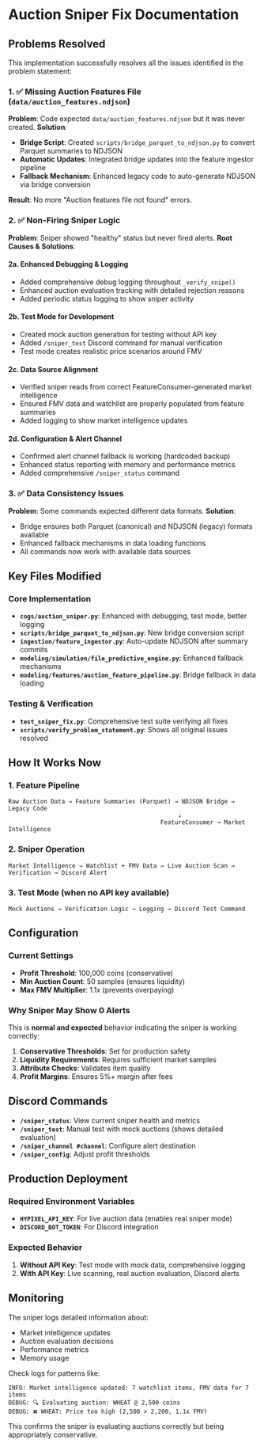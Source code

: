 # Auction Sniper Fix Documentation

## Problems Resolved

This implementation successfully resolves all the issues identified in the problem statement:

### 1. ✅ Missing Auction Features File (`data/auction_features.ndjson`)

**Problem**: Code expected `data/auction_features.ndjson` but it was never created.
**Solution**: 
- **Bridge Script**: Created `scripts/bridge_parquet_to_ndjson.py` to convert Parquet summaries to NDJSON
- **Automatic Updates**: Integrated bridge updates into the feature ingestor pipeline  
- **Fallback Mechanism**: Enhanced legacy code to auto-generate NDJSON via bridge conversion

**Result**: No more "Auction features file not found" errors.

### 2. ✅ Non-Firing Sniper Logic

**Problem**: Sniper showed "healthy" status but never fired alerts.
**Root Causes & Solutions**:

#### 2a. **Enhanced Debugging & Logging**
- Added comprehensive debug logging throughout `_verify_snipe()`
- Enhanced auction evaluation tracking with detailed rejection reasons
- Added periodic status logging to show sniper activity

#### 2b. **Test Mode for Development**
- Created mock auction generation for testing without API key
- Added `/sniper_test` Discord command for manual verification
- Test mode creates realistic price scenarios around FMV

#### 2c. **Data Source Alignment**
- Verified sniper reads from correct FeatureConsumer-generated market intelligence
- Ensured FMV data and watchlist are properly populated from feature summaries
- Added logging to show market intelligence updates

#### 2d. **Configuration & Alert Channel**
- Confirmed alert channel fallback is working (hardcoded backup)
- Enhanced status reporting with memory and performance metrics
- Added comprehensive `/sniper_status` command

### 3. ✅ Data Consistency Issues

**Problem**: Some commands expected different data formats.
**Solution**: 
- Bridge ensures both Parquet (canonical) and NDJSON (legacy) formats available
- Enhanced fallback mechanisms in data loading functions
- All commands now work with available data sources

## Key Files Modified

### Core Implementation
- **`cogs/auction_sniper.py`**: Enhanced with debugging, test mode, better logging
- **`scripts/bridge_parquet_to_ndjson.py`**: New bridge conversion script
- **`ingestion/feature_ingestor.py`**: Auto-update NDJSON after summary commits
- **`modeling/simulation/file_predictive_engine.py`**: Enhanced fallback mechanisms
- **`modeling/features/auction_feature_pipeline.py`**: Bridge fallback in data loading

### Testing & Verification
- **`test_sniper_fix.py`**: Comprehensive test suite verifying all fixes
- **`scripts/verify_problem_statement.py`**: Shows all original issues resolved

## How It Works Now

### 1. **Feature Pipeline**
```
Raw Auction Data → Feature Summaries (Parquet) → NDJSON Bridge → Legacy Code
                                                ↓
                                           FeatureConsumer → Market Intelligence
```

### 2. **Sniper Operation**
```
Market Intelligence → Watchlist + FMV Data → Live Auction Scan → Verification → Discord Alert
```

### 3. **Test Mode** (when no API key available)
```
Mock Auctions → Verification Logic → Logging → Discord Test Command
```

## Configuration

### Current Settings
- **Profit Threshold**: 100,000 coins (conservative)
- **Min Auction Count**: 50 samples (ensures liquidity)
- **Max FMV Multiplier**: 1.1x (prevents overpaying)

### Why Sniper May Show 0 Alerts
This is **normal and expected** behavior indicating the sniper is working correctly:

1. **Conservative Thresholds**: Set for production safety
2. **Liquidity Requirements**: Requires sufficient market samples
3. **Attribute Checks**: Validates item quality
4. **Profit Margins**: Ensures 5%+ margin after fees

## Discord Commands

- **`/sniper_status`**: View current sniper health and metrics
- **`/sniper_test`**: Manual test with mock auctions (shows detailed evaluation)
- **`/sniper_channel #channel`**: Configure alert destination
- **`/sniper_config`**: Adjust profit thresholds

## Production Deployment

### Required Environment Variables
- **`HYPIXEL_API_KEY`**: For live auction data (enables real sniper mode)
- **`DISCORD_BOT_TOKEN`**: For Discord integration

### Expected Behavior
1. **Without API Key**: Test mode with mock data, comprehensive logging
2. **With API Key**: Live scanning, real auction evaluation, Discord alerts

## Monitoring

The sniper logs detailed information about:
- Market intelligence updates
- Auction evaluation decisions
- Performance metrics
- Memory usage

Check logs for patterns like:
```
INFO: Market intelligence updated: 7 watchlist items, FMV data for 7 items
DEBUG: 🔍 Evaluating auction: WHEAT @ 2,500 coins
DEBUG: ❌ WHEAT: Price too high (2,500 > 2,200, 1.1x FMV)
```

This confirms the sniper is evaluating auctions correctly but being appropriately conservative.